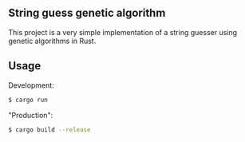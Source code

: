 ## String guess genetic algorithm

This project is a very simple implementation of a
string guesser using genetic algorithms in Rust.

## Usage

Development:

```bash
$ cargo run
```

"Production":

```bash
$ cargo build --release
```
